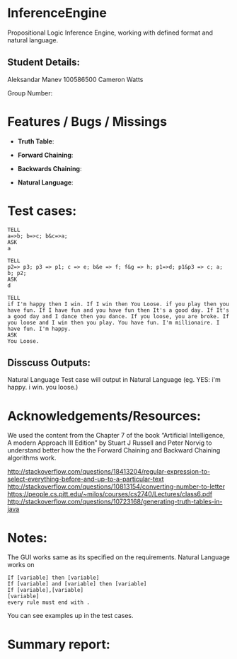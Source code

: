 # InferenceEngine
Propositional Logic Inference Engine, working with defined format and natural language.

Student Details:
-------------------------------------------------------------------------------------------------------------
Aleksandar Manev	100586500
Cameron Watts   	

Group Number: 			


Features / Bugs / Missings
=============================================================================================================
- **Truth Table**:

- **Forward Chaining**:

- **Backwards Chaining**:

- **Natural Language**:

Test cases: 
=============================================================================================================
    TELL
    a=>b; b=>c; b&c=>a;
    ASK
    a

    TELL
    p2=> p3; p3 => p1; c => e; b&e => f; f&g => h; p1=>d; p1&p3 => c; a; b; p2;
    ASK
    d

    TELL
    if I'm happy then I win. If I win then You Loose. if you play then you have fun. If I have fun and you have fun then It's a good day. If It's a good day and I dance then you dance. If you loose, you are broke. If you loose and I win then you play. You have fun. I'm millionaire. I have fun. I'm happy.
    ASK
    You Loose.

Disscuss Outputs:
-------------------------------------------------------------------------------------------------------------

Natural Language Test case will output in Natural Language (eg. YES: i'm happy. i win. you loose.)


Acknowledgements/Resources: 
=============================================================================================================
We used the content from the Chapter 7 of the book “Artificial Intelligence, 
A modern Approach III Edition” by Stuart J Russell and Peter Norvig to 
understand better how the the Forward Chaining  and Backward Chaining
algorithms work.

http://stackoverflow.com/questions/18413204/regular-expression-to-select-everything-before-and-up-to-a-particular-text
http://stackoverflow.com/questions/10813154/converting-number-to-letter
https://people.cs.pitt.edu/~milos/courses/cs2740/Lectures/class6.pdf
http://stackoverflow.com/questions/10723168/generating-truth-tables-in-java

Notes: 
=============================================================================================================
The GUI works same as its specified on the requirements.
Natural Language works on

    If [variable] then [variable]
    If [variable] and [variable] then [variable]
    If [variable],[variable]
    [variable]
    every rule must end with .
    
You can see examples up in the test cases.

Summary report:
=============================================================================================================

